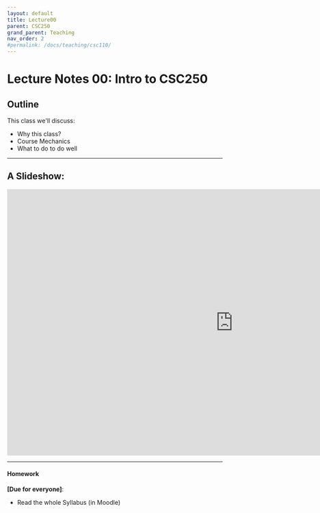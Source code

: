 ```yaml
---
layout: default
title: Lecture00
parent: CSC250
grand_parent: Teaching
nav_order: 2
#permalink: /docs/teaching/csc110/
---  
```

  

Lecture Notes 00: Intro to CSC250
===========================================



Outline
-------

This class we'll discuss:

* Why this class?
* Course Mechanics
* What to do to do well

  

* * *



A Slideshow:
---------------


<iframe src="https://docs.google.com/presentation/d/1vYhNY6kIp_5R2azroK69WaH-QakTOrErPM2r5lfQoRc/embed?start=false&loop=false&delayms=60000" frameborder="0" width="1055" height="623" allowfullscreen="true" mozallowfullscreen="true" webkitallowfullscreen="true"></iframe>
  

  

* * *

  

#### Homework

  
**\[Due for everyone\]**: 

  * Read the whole Syllabus (in Moodle)
  <!-- * Complete the first reading: From chapter 1.2 to the end of chapter 1 in the [Maheshwari-Smoid book](https://cglab.ca/~michiel/TheoryOfComputation/TheoryOfComputation.pdf) -->

